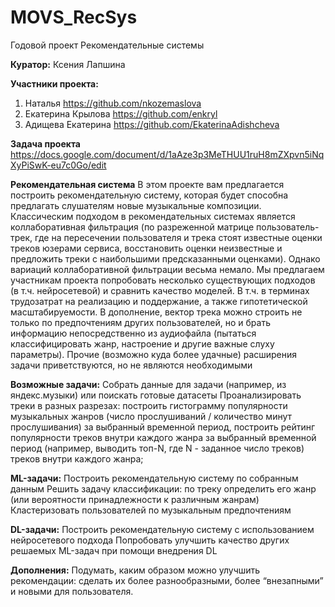 # MOVS_RecSys
Годовой проект Рекомендательные системы

**Куратор:** Ксения Лапшина

**Участники проекта:**
1. Наталья https://github.com/nkozemaslova
2. Екатерина Крылова https://github.com/enkryl
3. Адищева Екатерина https://github.com/EkaterinaAdishcheva

**Задача проекта**
https://docs.google.com/document/d/1aAze3p3MeTHUU1ruH8mZXpvn5iNqXyPiSwK-eu7c0Go/edit 

**Рекомендательная система**
В этом проекте вам предлагается построить рекомендательную систему, которая будет способна предлагать слушателям новые музыкальные композиции. Классическим подходом в рекомендательных системах является коллаборативная фильтрация (по разреженной матрице пользователь-трек, где на пересечении пользователя и трека стоят известные оценки треков юзерами сервиса, восстановить оценки неизвестные и предложить треки с наибольшими предсказанными оценками). Однако вариаций коллаборативной фильтрации весьма немало. Мы предлагаем участникам проекта попробовать несколько существующих подходов (в т.ч. нейросетевой) и сравнить качество моделей. В т.ч. в терминах трудозатрат на реализацию и поддержание, а также гипотетической масштабируемости.
В дополнение, вектор трека можно строить не только по предпочтениям других пользователей, но и брать информацию непосредственно из аудиофайла (пытаться классифицировать жанр, настроение и другие важные слуху параметры). Прочие (возможно куда более удачные) расширения задачи приветствуются, но не являются необходимыми

**Возможные задачи:**
Собрать данные для задачи (например, из яндекс.музыки) или поискать готовые датасеты
Проанализировать треки в разных разрезах: построить гистограмму популярности музыкальных жанров (число прослушиваний / количество минут прослушивания) за выбранный временной период, построить рейтинг популярности треков внутри каждого жанра за выбранный временной период (например, выводить топ-N, где N - заданное число треков) треков внутри каждого жанра;

**ML-задачи:**
Построить рекомендательную систему по собранным данным
Решить задачу классификации: по треку определить его жанр (или вероятности принадлежности к различным жанрам)
Кластеризовать пользователей по музыкальным предпочтениям

**DL-задачи:**
Построить рекомендательную систему с использованием нейросетевого подхода
Попробовать улучшить качество других решаемых ML-задач при помощи внедрения DL

**Дополнения:**
Подумать, каким образом можно улучшить рекомендации: сделать их более разнообразными, более “внезапными” и новыми для пользователя.

